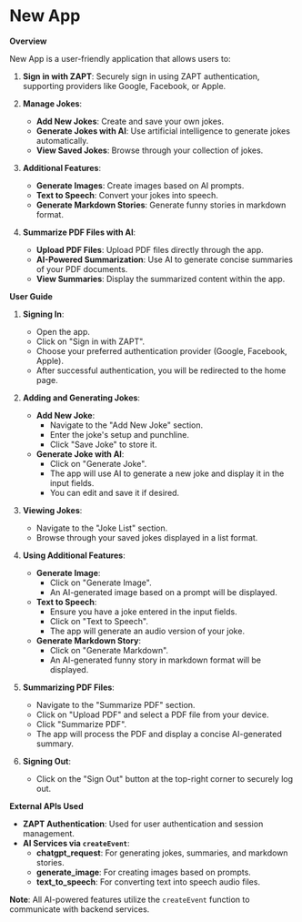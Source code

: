 # New App

**Overview**

New App is a user-friendly application that allows users to:

1. **Sign in with ZAPT**: Securely sign in using ZAPT authentication, supporting providers like Google, Facebook, or Apple.

2. **Manage Jokes**:
   - **Add New Jokes**: Create and save your own jokes.
   - **Generate Jokes with AI**: Use artificial intelligence to generate jokes automatically.
   - **View Saved Jokes**: Browse through your collection of jokes.

3. **Additional Features**:
   - **Generate Images**: Create images based on AI prompts.
   - **Text to Speech**: Convert your jokes into speech.
   - **Generate Markdown Stories**: Generate funny stories in markdown format.

4. **Summarize PDF Files with AI**:
   - **Upload PDF Files**: Upload PDF files directly through the app.
   - **AI-Powered Summarization**: Use AI to generate concise summaries of your PDF documents.
   - **View Summaries**: Display the summarized content within the app.

**User Guide**

1. **Signing In**:
   - Open the app.
   - Click on "Sign in with ZAPT".
   - Choose your preferred authentication provider (Google, Facebook, Apple).
   - After successful authentication, you will be redirected to the home page.

2. **Adding and Generating Jokes**:
   - **Add New Joke**:
     - Navigate to the "Add New Joke" section.
     - Enter the joke's setup and punchline.
     - Click "Save Joke" to store it.
   - **Generate Joke with AI**:
     - Click on "Generate Joke".
     - The app will use AI to generate a new joke and display it in the input fields.
     - You can edit and save it if desired.

3. **Viewing Jokes**:
   - Navigate to the "Joke List" section.
   - Browse through your saved jokes displayed in a list format.

4. **Using Additional Features**:
   - **Generate Image**:
     - Click on "Generate Image".
     - An AI-generated image based on a prompt will be displayed.
   - **Text to Speech**:
     - Ensure you have a joke entered in the input fields.
     - Click on "Text to Speech".
     - The app will generate an audio version of your joke.
   - **Generate Markdown Story**:
     - Click on "Generate Markdown".
     - An AI-generated funny story in markdown format will be displayed.

5. **Summarizing PDF Files**:
   - Navigate to the "Summarize PDF" section.
   - Click on "Upload PDF" and select a PDF file from your device.
   - Click "Summarize PDF".
   - The app will process the PDF and display a concise AI-generated summary.

6. **Signing Out**:
   - Click on the "Sign Out" button at the top-right corner to securely log out.

**External APIs Used**

- **ZAPT Authentication**: Used for user authentication and session management.
- **AI Services via `createEvent`**:
  - **chatgpt_request**: For generating jokes, summaries, and markdown stories.
  - **generate_image**: For creating images based on prompts.
  - **text_to_speech**: For converting text into speech audio files.

**Note**: All AI-powered features utilize the `createEvent` function to communicate with backend services.
